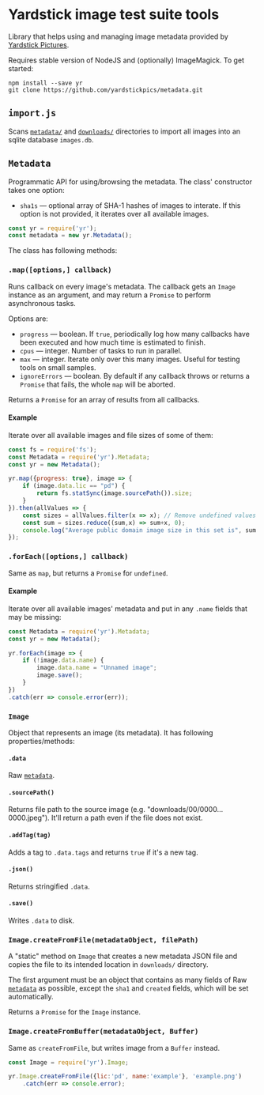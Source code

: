 # Yardstick image test suite tools

Library that helps using and managing image metadata provided by [Yardstick Pictures](https://yardstick.pictures/).

Requires stable version of NodeJS and (optionally) ImageMagick. To get started:

    npm install --save yr
    git clone https://github.com/yardstickpics/metadata.git

## `import.js`

Scans [`metadata/`](https://github.com/yardstickpics/metadata#readme) and [`downloads/`](https://yardstick.pictures/#download)
directories to import all images into an sqlite database `images.db`.

## `Metadata`

Programmatic API for using/browsing the metadata. The class' constructor takes one option:

 * `sha1s` — optional array of SHA-1 hashes of images to interate. If this option is not provided, it iterates over all available images.

```js
const yr = require('yr');
const metadata = new yr.Metadata();
```

The class has following methods:

### `.map([options,] callback)`

Runs callback on every image's metadata. The callback gets an `Image` instance as an argument, and may return a `Promise` to perform asynchronous tasks.

Options are:

 * `progress` — boolean. If `true`, periodically log how many callbacks have been executed and how much time is estimated to finish.
 * `cpus` — integer. Number of tasks to run in parallel.
 * `max` — integer. Iterate only over this many images. Useful for testing tools on small samples.
 * `ignoreErrors` — boolean. By default if any callback throws or returns a `Promise` that fails, the whole `map` will be aborted.

Returns a `Promise` for an array of results from all callbacks.

#### Example

Iterate over all available images and file sizes of some of them:

```js
const fs = require('fs');
const Metadata = require('yr').Metadata;
const yr = new Metadata();

yr.map({progress: true}, image => {
    if (image.data.lic == "pd") {
        return fs.statSync(image.sourcePath()).size;
    }
}).then(allValues => {
    const sizes = allValues.filter(x => x); // Remove undefined values
    const sum = sizes.reduce((sum,x) => sum+x, 0);
    console.log("Average public domain image size in this set is", sum / sizes.length);
});
```

### `.forEach([options,] callback)`

Same as `map`, but returns a `Promise` for `undefined`.

#### Example

Iterate over all available images' metadata and put in any `.name` fields that may be missing:

```js
const Metadata = require('yr').Metadata;
const yr = new Metadata();

yr.forEach(image => {
    if (!image.data.name) {
        image.data.name = "Unnamed image";
        image.save();
    }
})
.catch(err => console.error(err));
```

### `Image`

Object that represents an image (its metadata). It has following properties/methods:

#### `.data`

Raw [`metadata`](https://github.com/yardstickpics/metadata#readme).

#### `.sourcePath()`

Returns file path to the source image (e.g. "downloads/00/0000…0000.jpeg"). It'll return a path even if the file does not exist.

#### `.addTag(tag)`

Adds a tag to `.data.tags` and returns `true` if it's a new tag.

#### `.json()`

Returns stringified `.data`.

#### `.save()`

Writes `.data` to disk.

### `Image.createFromFile(metadataObject, filePath)`

A "static" method on `Image` that creates a new metadata JSON file and copies the file to its intended location in `downloads/` directory.

The first argument must be an object that contains as many fields of Raw [`metadata`](https://github.com/yardstickpics/metadata#readme) as possible, except the `sha1` and `created` fields, which will be set automatically.

Returns a `Promise` for the `Image` instance.

### `Image.createFromBuffer(metadataObject, Buffer)`

Same as `createFromFile`, but writes image from a `Buffer` instead.

```js
const Image = require('yr').Image;

yr.Image.createFromFile({lic:'pd', name:'example'}, 'example.png')
    .catch(err => console.error);
